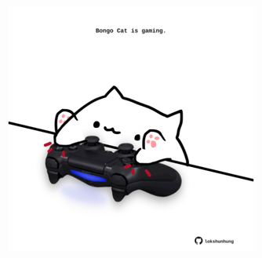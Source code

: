 <!-- built at 25/03/2021, 12:10:40 UTC -->
<p align="center">
  <img width="500" height="500" src="./ReadmeImage.svg">
</p>
